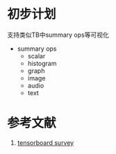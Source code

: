 # 初步计划

支持类似TB中summary ops等可视化

- summary ops
  - scalar
  - histogram
  - graph
  - image
  - audio
  - text

# 参考文献

1. [tensorboard survey](https://github.com/VisualDL/VisualDL/wiki/tensorboard_survey)
